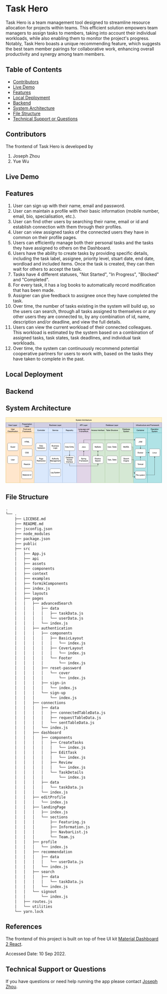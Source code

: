 # Task Hero

Task Hero is a team management tool designed to streamline resource allocation for projects within teams. This efficient solution empowers team managers to assign tasks to members, taking into account their individual workloads, while also enabling them to monitor the project's progress. Notably, Task Hero boasts a unique recommending feature, which suggests the best team member pairings for collaborative work, enhancing overall productivity and synergy among team members.


## Table of Contents

- [Contributors](#contributors)
- [Live Demo](#Live-Demo)
- [Features](#features)
- [Local Deployment](#local-deployment)
- [Backend](#backend)
- [System Architecture](#system-architecture)
- [File Structure](#file-structure)
- [Technical Support or Questions](#technical-support-or-questions)



## Contributors

The frontend of Task Hero is developed by

1. Joseph Zhou
2. Yue Wu

## Live Demo



## Features

1. User can sign up with their name, email and password.
2. User can maintain a profile with their basic information (mobile number, email, bio, specialisation, etc.).
3. User can find other users by searching their name, email or id and establish connection with them through their profiles.
4. User can view assigned tasks of the connected users they have in common on their profile pages.
5. Users can efficiently manage both their personal tasks and the tasks they have assigned to others on the Dashboard.
6. Users have the ability to create tasks by providing specific details, including the task label, assignee, priority level, stsart date, end date, wordload and included items. Once the task is created, they can then wait for others to accept the task.
7. Tasks have 4 different statuses, "Not Started", "In Progress", "Blocked" and "Completed".
8. For every task, it has a log books to automatically record modification that has been made.
9. Assigner can give feedback to assignee once they have completed the task.
10. Over time, the number of tasks existing in the system will build up, so the users can search, through all tasks assigned to themselves or any other users they are connected to, by any combination of id, name, description and/or deadline, and view the full details.
11. Users can view the current workload of their connected colleagues. This workload is estimated by the system based on a combination of assigned tasks, task states, task deadlines, and individual task workloads.
12. Over time, the system can continuously recommend potential cooperative partners for users to work with, based on the tasks they have taken to complete in the past.

## Local Deployment



## Backend



## System Architecture

![](.\public\Architecture.png)

## File Structure

```
.
└── .
    ├── LICENSE.md
    ├── README.md
    ├── jsconfig.json
    ├── node_modules
    ├── package.json
    ├── public
    ├── src
    │   ├── App.js
    │   ├── api
    │   ├── assets
    │   ├── components
    │   ├── context
    │   ├── examples
    │   ├── formikComponents
    │   ├── index.js
    │   ├── layouts
    │   ├── pages
    │   │   ├── advancedSearch
    │   │   │   ├── data
    │   │   │   │   ├── taskData.js
    │   │   │   │   └── userData.js
    │   │   │   └── index.js
    │   │   ├── authentication
    │   │   │   ├── components
    │   │   │   │   ├── BasicLayout
    │   │   │   │   │   └── index.js
    │   │   │   │   ├── CoverLayout
    │   │   │   │   │   └── index.js
    │   │   │   │   └── Footer
    │   │   │   │       └── index.js
    │   │   │   ├── reset-password
    │   │   │   │   └── cover
    │   │   │   │       └── index.js
    │   │   │   ├── sign-in
    │   │   │   │   └── index.js
    │   │   │   └── sign-up
    │   │   │       └── index.js
    │   │   ├── connections
    │   │   │   ├── data
    │   │   │   │   ├── connectedTableData.js
    │   │   │   │   ├── requestTableData.js
    │   │   │   │   └── sentTableData.js
    │   │   │   └── index.js
    │   │   ├── dashboard
    │   │   │   ├── components
    │   │   │   │   ├── CreateTasks
    │   │   │   │   │   └── index.js
    │   │   │   │   ├── EditTask
    │   │   │   │   │   └── index.js
    │   │   │   │   ├── Review
    │   │   │   │   │   └── index.js
    │   │   │   │   └── TaskDetails
    │   │   │   │       └── index.js
    │   │   │   ├── data
    │   │   │   │   └── taskData.js
    │   │   │   └── index.js
    │   │   ├── editProfile
    │   │   │   └── index.js
    │   │   ├── landingPage
    │   │   │   ├── index.js
    │   │   │   └── sections
    │   │   │       ├── Featuring.js
    │   │   │       ├── Information.js
    │   │   │       ├── NavbarList.js
    │   │   │       └── Team.js
    │   │   ├── profile
    │   │   │   └── index.js
    │   │   ├── recommendation
    │   │   │   ├── data
    │   │   │   │   └── userData.js
    │   │   │   └── index.js
    │   │   ├── search
    │   │   │   ├── data
    │   │   │   │   └── taskData.js
    │   │   │   └── index.js
    │   │   └── signout
    │   │       └── index.js
    │   ├── routes.js
    │   └── utilities
    └── yarn.lock
```

## References

The frontend of this project is built on top of free UI kit [Material Dashboard 2 React](https://github.com/creativetimofficial/material-dashboard-react).

Accessed Date: 10 Sep 2022.

## Technical Support or Questions

If you have questions or need help running the app please contact [Joseph Zhou](josephchow.message@gmail.com).
